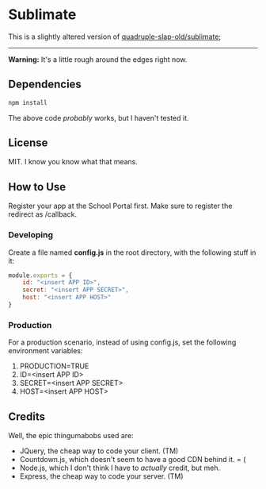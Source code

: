 # Sublimate

This is a slightly altered version of [quadruple-slap-old/sublimate](https://github.com/quadrupleslap-old/sublimate);

---
**Warning:** It's a little rough around the edges right now.

## Dependencies

```js
npm install
```

The above code *probably* works, but I haven't tested it.

## License

MIT. I know you know what that means.

## How to Use

Register your app at the School Portal first. Make sure to register the redirect as /callback.

### Developing

Create a file named **config.js** in the root directory, with the following stuff in it:

```js
module.exports = {
    id: "<insert APP ID>",
    secret: "<insert APP SECRET>",
    host: "<insert APP HOST>"
}
```

### Production

For a production scenario, instead of using config.js, set the following environment variables:

1. PRODUCTION=TRUE
2. ID=\<insert APP ID\>
3. SECRET=\<insert APP SECRET\>
4. HOST=\<insert APP HOST\>

## Credits

Well, the epic thingumabobs used  are:

- JQuery, the cheap way to code your client. (TM)
- Countdown.js, which doesn't seem to have a good CDN behind it. = (
- Node.js, which I don't think I have to *actually* credit, but meh.
- Express, the cheap way to code your server. (TM)
